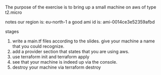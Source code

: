 The purpose of the exercise is to
bring up a small machine on aws of type t2.micro

notes
our region is: eu-north-1
a good ami id is: ami-0014ce3e52359afbd

stages
1. write a main.tf files according to the slides.
	give your machine a name that you could recognize.
2. add a provider section that states that you are using aws.
3. use terraform init and terraform apply
4. see that your machine is indeed up via the console.
5. destroy your machine via
	terraform destroy

